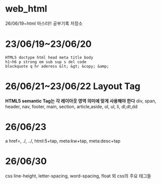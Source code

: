 # web_html
26/06/19~html 마스터!! 공부기록 저장소

# 23/06/19~23/06/20

```
HTML5 doctype html head meta title body
h1~h6 p strong em sub sup s del code
blockquote q hr aderess &lt; &gt; &copy; &amp;
```
# 26/06/21~23/06/22 Layout Tag
**HTML5 semantic Tag는 각 레이아웃 영역 의미에 맞게 사용해야 한다**
div, span, header, nav, footer, main, section, article,aside, 
ol, ul, li, dl,dt,dd

# 26/06/23 

a href=, ./, ../, html:5+tap, meta:kw+tap, meta:desc+tap

# 26/06/30

css
line-height, letter-spacing, word-spacing, float 외
css의 주요 태그들
